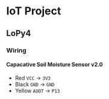 # IoT Project

## LoPy4

### Wiring

#### Capacative Soil Moisture Sensor v2.0
- Red `VCC` -> `3V3`
- Black `GND` -> `GND`
- Yellow `AUOT` -> `P13`
